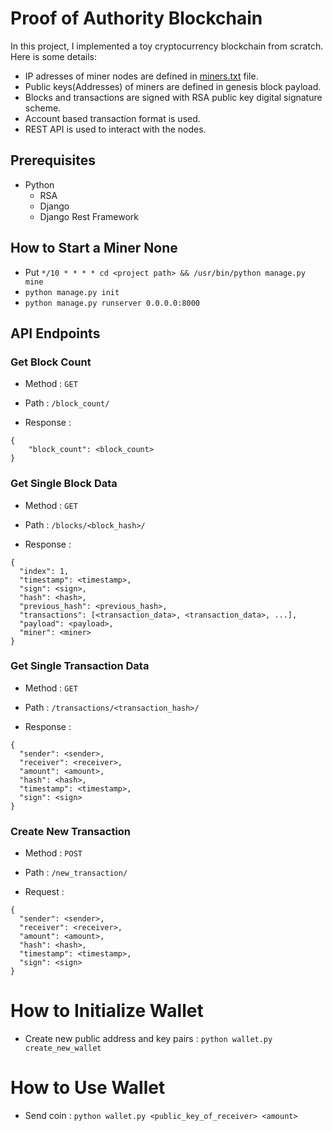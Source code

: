 <h1>Proof of Authority Blockchain</h1>

In this project, I implemented a toy cryptocurrency blockchain from scratch. Here is some details:

- IP adresses of miner nodes are defined in [miners.txt](miners.txt) file.
- Public keys(Addresses) of miners are defined in genesis block payload.
- Blocks and transactions are signed with RSA public key digital signature scheme.
- Account based transaction format is used.
- REST API is used to interact with the nodes.


<h2>Prerequisites</h2>

- Python
  - RSA
  - Django
  - Django Rest Framework


<h2>How to Start a Miner None</h2>

- Put `*/10 * * * * cd <project path> && /usr/bin/python manage.py mine`
- `python manage.py init`
- `python manage.py runserver 0.0.0.0:8000`

<h2>API Endpoints</h2>

<h3>Get Block Count</h3>

- Method : `GET`

- Path : `/block_count/`

- Response :

```
{
    "block_count": <block_count>
}
```

<h3>Get Single Block Data</h3>

- Method : `GET`

- Path : `/blocks/<block_hash>/`

- Response :

```
{
  "index": 1,
  "timestamp": <timestamp>,
  "sign": <sign>,
  "hash": <hash>,
  "previous_hash": <previous_hash>,
  "transactions": [<transaction_data>, <transaction_data>, ...],
  "payload": <payload>,
  "miner": <miner>
}
```

<h3>Get Single Transaction Data</h3>

- Method : `GET`

- Path : `/transactions/<transaction_hash>/`

- Response :

```
{
  "sender": <sender>,
  "receiver": <receiver>,
  "amount": <amount>,
  "hash": <hash>,
  "timestamp": <timestamp>,
  "sign": <sign>
}
```


<h3>Create New Transaction</h3>

- Method : `POST`

- Path : `/new_transaction/`

- Request :

```
{
  "sender": <sender>,
  "receiver": <receiver>,
  "amount": <amount>,
  "hash": <hash>,
  "timestamp": <timestamp>,
  "sign": <sign>
}
```
  

<h1>How to Initialize Wallet</h1>

- Create new public address and key pairs : `python wallet.py create_new_wallet`

<h1>How to Use Wallet</h1>

- Send coin : `python wallet.py <public_key_of_receiver> <amount>`
